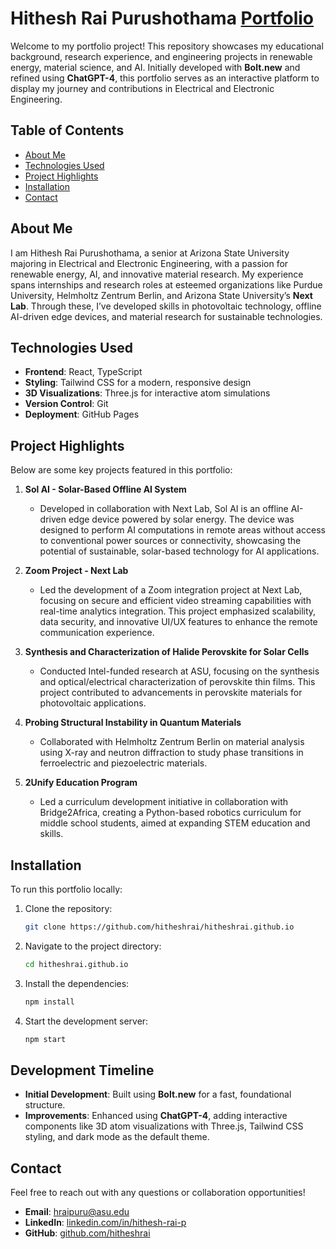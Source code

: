 # Hithesh Rai Purushothama [Portfolio](https://hitheshrai.github.io/Hithesh/)


Welcome to my portfolio project! This repository showcases my educational background, research experience, and engineering projects in renewable energy, material science, and AI. Initially developed with **Bolt.new** and refined using **ChatGPT-4**, this portfolio serves as an interactive platform to display my journey and contributions in Electrical and Electronic Engineering.

## Table of Contents
- [About Me](#about-me)
- [Technologies Used](#technologies-used)
- [Project Highlights](#project-highlights)
- [Installation](#installation)
- [Contact](#contact)

## About Me
I am Hithesh Rai Purushothama, a senior at Arizona State University majoring in Electrical and Electronic Engineering, with a passion for renewable energy, AI, and innovative material research. My experience spans internships and research roles at esteemed organizations like Purdue University, Helmholtz Zentrum Berlin, and Arizona State University’s **Next Lab**. Through these, I’ve developed skills in photovoltaic technology, offline AI-driven edge devices, and material research for sustainable technologies.

## Technologies Used
- **Frontend**: React, TypeScript
- **Styling**: Tailwind CSS for a modern, responsive design
- **3D Visualizations**: Three.js for interactive atom simulations
- **Version Control**: Git
- **Deployment**: GitHub Pages

## Project Highlights
Below are some key projects featured in this portfolio:

1. **Sol AI - Solar-Based Offline AI System**
   - Developed in collaboration with Next Lab, Sol AI is an offline AI-driven edge device powered by solar energy. The device was designed to perform AI computations in remote areas without access to conventional power sources or connectivity, showcasing the potential of sustainable, solar-based technology for AI applications.

2. **Zoom Project - Next Lab**
   - Led the development of a Zoom integration project at Next Lab, focusing on secure and efficient video streaming capabilities with real-time analytics integration. This project emphasized scalability, data security, and innovative UI/UX features to enhance the remote communication experience.

3. **Synthesis and Characterization of Halide Perovskite for Solar Cells**
   - Conducted Intel-funded research at ASU, focusing on the synthesis and optical/electrical characterization of perovskite thin films. This project contributed to advancements in perovskite materials for photovoltaic applications.

4. **Probing Structural Instability in Quantum Materials**
   - Collaborated with Helmholtz Zentrum Berlin on material analysis using X-ray and neutron diffraction to study phase transitions in ferroelectric and piezoelectric materials.

5. **2Unify Education Program**
   - Led a curriculum development initiative in collaboration with Bridge2Africa, creating a Python-based robotics curriculum for middle school students, aimed at expanding STEM education and skills.

## Installation
To run this portfolio locally:

1. Clone the repository:
   ```bash
   git clone https://github.com/hitheshrai/hitheshrai.github.io
   ```
2. Navigate to the project directory:
   ```bash
   cd hitheshrai.github.io
   ```
3. Install the dependencies:
   ```bash
   npm install
   ```
4. Start the development server:
   ```bash
   npm start
   ```

## Development Timeline
- **Initial Development**: Built using **Bolt.new** for a fast, foundational structure.
- **Improvements**: Enhanced using **ChatGPT-4**, adding interactive components like 3D atom visualizations with Three.js, Tailwind CSS styling, and dark mode as the default theme.

## Contact
Feel free to reach out with any questions or collaboration opportunities!

- **Email**: [hraipuru@asu.edu](mailto:hraipuru@asu.edu)
- **LinkedIn**: [linkedin.com/in/hithesh-rai-p](https://linkedin.com/in/hithesh-rai-p)
- **GitHub**: [github.com/hitheshrai](https://github.com/hitheshrai)

